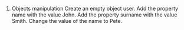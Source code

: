 

1. Objects manipulation
Create an empty object user.
Add the property name with the value John.
Add the property surname with the value Smith.
Change the value of the name to Pete.

